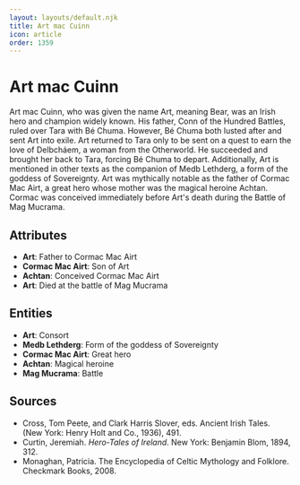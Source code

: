 ```yaml
---
layout: layouts/default.njk
title: Art mac Cuinn
icon: article
order: 1359
---
```

# Art mac Cuinn

Art mac Cuinn, who was given the name Art, meaning Bear, was an Irish hero and champion widely known. His father, Conn of the Hundred Battles, ruled over Tara with Bé Chuma. However, Bé Chuma both lusted after and sent Art into exile. Art returned to Tara only to be sent on a quest to earn the love of Delbcháem, a woman from the Otherworld. He succeeded and brought her back to Tara, forcing Bé Chuma to depart. Additionally, Art is mentioned in other texts as the companion of Medb Lethderg, a form of the goddess of Sovereignty. Art was mythically notable as the father of Cormac Mac Airt, a great hero whose mother was the magical heroine Achtan. Cormac was conceived immediately before Art's death during the Battle of Mag Mucrama.

## Attributes

- **Art**: Father to Cormac Mac Airt
- **Cormac Mac Airt**: Son of Art
- **Achtan**: Conceived Cormac Mac Airt
- **Art**: Died at the battle of Mag Mucrama

## Entities

- **Art**: Consort
- **Medb Lethderg**: Form of the goddess of Sovereignty
- **Cormac Mac Airt**: Great hero
- **Achtan**: Magical heroine
- **Mag Mucrama**: Battle

## Sources

- Cross, Tom Peete, and Clark Harris Slover, eds. Ancient Irish Tales. (New York: Henry Holt and Co., 1936), 491.
- Curtin, Jeremiah. *Hero-Tales of Ireland*. New York: Benjamin Blom, 1894, 312.
- Monaghan, Patricia. The Encyclopedia of Celtic Mythology and Folklore. Checkmark Books, 2008.


